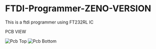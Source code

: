 # FTDI-Programmer-ZENO-VERSION
This is a ftdi programmer using FT232RL IC


PCB VIEW

![Pcb Top](https://user-images.githubusercontent.com/25906435/118497370-a2ae7980-b742-11eb-96ac-c2e96ec6dfd0.png)
![Pcb Bottom](https://user-images.githubusercontent.com/25906435/118497393-a7732d80-b742-11eb-82f0-e9b94d91a91d.png)
